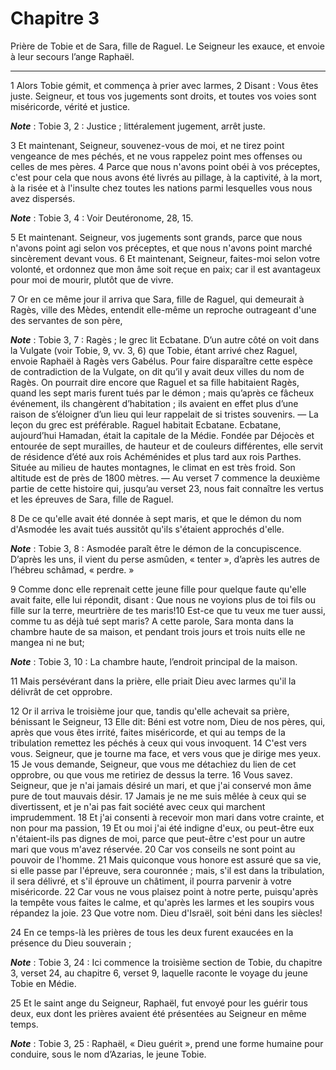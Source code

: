 # Chapitre 3

Prière de Tobie et de Sara, fille de Raguel.
Le Seigneur les exauce, et envoie à leur secours l’ange Raphaël.

***

1 Alors Tobie gémit, et commença à prier avec larmes, 2 Disant : Vous êtes juste. Seigneur, et tous vos jugements sont droits, et toutes vos voies sont miséricorde, vérité et justice.

***Note*** :  Tobie 3, 2 : Justice ; littéralement jugement, arrêt juste.

3 Et maintenant, Seigneur, souvenez-vous de moi, et ne tirez point vengeance de mes péchés, et ne vous rappelez point mes offenses ou celles de mes pères. 4 Parce que nous n'avons point obéi à vos préceptes, c'est pour cela que nous avons été livrés au pillage, à la captivité, à la mort, à la risée et à l'insulte chez toutes les nations parmi lesquelles vous nous avez dispersés.

***Note*** :  Tobie 3, 4 : Voir Deutéronome, 28, 15.

5 Et maintenant. Seigneur, vos jugements sont grands, parce que nous n'avons point agi selon vos préceptes, et que nous n'avons point marché sincèrement devant vous. 6 Et maintenant, Seigneur, faites-moi selon votre volonté, et ordonnez que mon âme soit reçue en paix; car il est avantageux pour moi de mourir, plutôt que de vivre.


7 Or en ce même jour il arriva que Sara, fille de Raguel, qui demeurait à Ragès, ville des Mèdes, entendit elle-même un reproche outrageant d'une des servantes de son père,

***Note*** :  Tobie 3, 7 : Ragès ; le grec lit Ecbatane. D’un autre côté on voit dans la Vulgate (voir Tobie, 9, vv. 3, 6) que Tobie, étant arrivé chez Raguel, envoie Raphaël à Ragès vers Gabélus. Pour faire disparaître cette espèce de contradiction de la Vulgate, on dit qu’il y avait deux villes du nom de Ragès. On pourrait dire encore que Raguel et sa fille habitaient Ragès, quand les sept maris furent tués par le démon ; mais qu’après ce fâcheux événement, ils changèrent d’habitation ; ils avaient en effet plus d’une raison de s’éloigner d’un lieu qui leur rappelait de si tristes souvenirs. ― La leçon du grec est préférable. Raguel habitait Ecbatane. Ecbatane, aujourd’hui Hamadan, était la capitale de la Médie. Fondée par Déjocès et entourée de sept murailles, de hauteur et de couleurs différentes, elle servit de résidence d’été aux rois Achéménides et plus tard aux rois Parthes. Située au milieu de hautes montagnes, le climat en est très froid. Son altitude est de près de 1800 mètres. ― Au verset 7 commence la
deuxième partie de cette histoire qui, jusqu’au verset 23, nous fait connaître les vertus et les épreuves de Sara, fille de Raguel.

8 De ce qu'elle avait été donnée à sept maris, et que le démon du nom d'Asmodée les avait tués aussitôt qu'ils s'étaient approchés d'elle.

***Note*** :  Tobie 3, 8 : Asmodée paraît être le démon de la concupiscence. D’après les uns, il vient du perse asmûden, « tenter », d’après les autres de l’hébreu schâmad, « perdre. »

9 Comme donc elle reprenait cette jeune fille pour quelque faute qu'elle avait faite, elle lui répondit, disant : Que nous ne voyions plus de toi fils ou fille sur la terre, meurtrière de tes maris!10 Est-ce que tu veux me tuer aussi, comme tu as déjà tué sept maris? A cette parole, Sara monta dans la chambre haute de sa maison, et pendant trois jours et trois nuits elle ne mangea ni ne but;

***Note*** :  Tobie 3, 10 : La chambre haute, l’endroit principal de la maison.

11 Mais persévérant dans la prière, elle priait Dieu avec larmes qu'il la délivrât de cet opprobre.


12 Or il arriva le troisième jour que, tandis qu'elle achevait sa prière, bénissant le Seigneur, 13 Elle dit: Béni est votre nom, Dieu de nos pères, qui, après que vous êtes irrité, faites miséricorde, et qui au temps de la tribulation remettez les péchés à ceux qui vous invoquent. 14 C'est vers vous. Seigneur, que je tourne ma face, et vers vous que je dirige mes yeux. 15 Je vous demande, Seigneur, que vous me détachiez du lien de cet opprobre, ou que vous me retiriez de dessus la terre. 16 Vous savez. Seigneur, que je n'ai jamais désiré un mari, et que j'ai conservé mon âme pure de tout mauvais désir. 17 Jamais je ne me suis mêlée à ceux qui se divertissent, et je n'ai pas fait société avec ceux qui marchent imprudemment. 18 Et j'ai consenti à recevoir mon mari dans votre crainte, et non pour ma passion, 19 Et ou moi j'ai été indigne d'eux, ou peut-être eux n'étaient-ils pas dignes de moi, parce que peut-être c'est pour un autre mari que vous m'avez réservée. 20 Car vos conseils ne sont point au pouvoir de
l'homme. 21 Mais quiconque vous honore est assuré que sa vie, si elle passe par l'épreuve, sera couronnée ; mais, s'il est dans la tribulation, il sera délivré, et s'il éprouve un châtiment, il pourra parvenir à votre miséricorde. 22 Car vous ne vous plaisez point à notre perte, puisqu'après la tempête vous faites le calme, et qu'après les larmes et les soupirs vous répandez la joie. 23 Que votre nom. Dieu d'Israël, soit béni dans les siècles!


24 En ce temps-là les prières de tous les deux furent exaucées en la présence du Dieu souverain ;

***Note*** :  Tobie 3, 24 : Ici commence la troisième section de Tobie, du chapitre 3, verset 24, au chapitre 6, verset 9, laquelle raconte le voyage du jeune Tobie en Médie.

25 Et le saint ange du Seigneur, Raphaël, fut envoyé pour les guérir tous deux, eux dont les prières avaient été présentées au Seigneur en même temps.

***Note*** :  Tobie 3, 25 : Raphaël, « Dieu guérit », prend une forme humaine pour conduire, sous le nom d’Azarias, le jeune Tobie.

